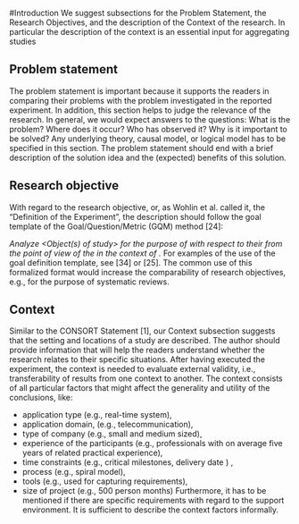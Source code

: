 #Introduction
We suggest subsections for the Problem Statement, the Research Objectives, and the description of
the Context of the research. In particular the description of the context is an essential input for
aggregating studies

## Problem statement
The problem statement is important because it supports the readers in comparing their problems with
the problem investigated in the reported experiment. In addition, this section helps to judge the
relevance of the research. In general, we would expect answers to the questions: What is the
problem? Where does it occur? Who has observed it? Why is it important to be solved? Any
underlying theory, causal model, or logical model has to be specified in this section. The problem
statement should end with a brief description of the solution idea and the (expected) benefits of this
solution. 

## Research objective
With regard to the research objective, or, as Wohlin et al. called it, the “Definition of the
Experiment”, the description should follow the goal template of the Goal/Question/Metric (GQM)
method [24]:

_Analyze <Object(s) of study> for the purpose of <purpose> with respect to their <Quality Focus> from the point of view of the <Perspective> in the context of <context>._
For examples of the use of the goal definition template, see [34] or [25]. The common use of this
formalized format would increase the comparability of research objectives, e.g., for the purpose of systematic reviews. 

## Context
Similar to the CONSORT Statement [1], our Context subsection suggests that the setting and
locations of a study are described. The author should provide information that will help the readers
understand whether the research relates to their specific situations. After having executed the
experiment, the context is needed to evaluate external validity, i.e., transferability of results from one
context to another. The context consists of all particular factors that might affect the generality and
utility of the conclusions, like:
* application type (e.g., real-time system),
* application domain, (e.g., telecommunication),
* type of company (e.g., small and medium sized),
* experience of the participants (e.g., professionals with on average five years of related practical
experience),
* time constraints (e.g., critical milestones, delivery date ) ,
* process (e.g., spiral model),
* tools (e.g., used for capturing requirements),
* size of project (e.g., 500 person months)
Furthermore, it has to be mentioned if there are specific requirements with regard to the support
environment. It is sufficient to describe the context factors informally.